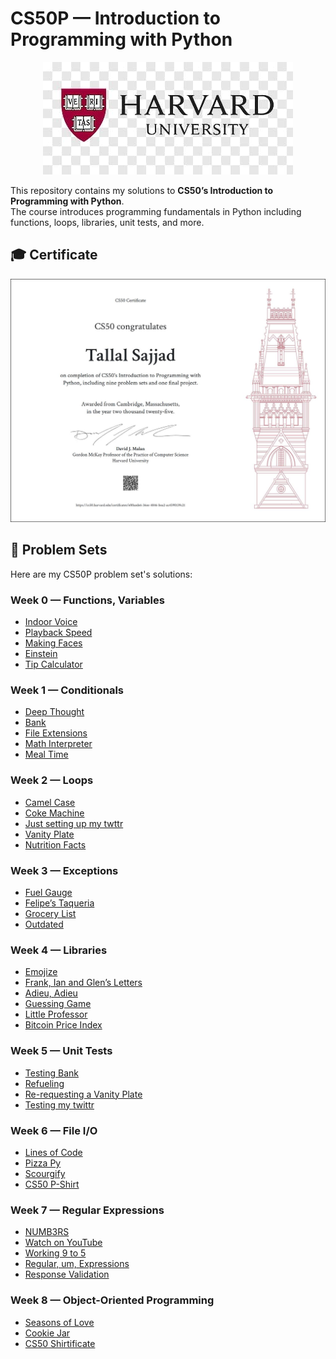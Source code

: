 # CS50P — Introduction to Programming with Python

<!-- 1. Harvard Logo -->
<p align="center">
  <img src="static/WhatsApp Image 2025-09-07 at 12.29.06.jpeg" alt="Harvard Logo" width="400"/>
</p>

<!-- 2. Course Explanation -->
This repository contains my solutions to **CS50’s Introduction to Programming with Python**.  
The course introduces programming fundamentals in Python including functions, loops, libraries, unit tests, and more.  

<!-- 3. Certificate -->
## 🎓 Certificate
<p align="center">
  <img src="static/WhatsApp Image 2025-09-07 at 12.24.54.jpeg" alt="CS50P Certificate" width="800"/>
</p>

<!-- 4. Problem Sets -->
## 📂 Problem Sets

Here are my CS50P problem set's solutions:

### Week 0 — Functions, Variables
- [Indoor Voice](Problem_Set_0/indoor/indoor.py)
- [Playback Speed](Problem_Set_0/playback/playback.py)
- [Making Faces](Problem_Set_0/faces/faces.py)
- [Einstein](Problem_Set_0/einstein/einstein.py)
- [Tip Calculator](Problem_Set_0/tip/tip.py)

### Week 1 — Conditionals
- [Deep Thought](Problem_Set_1/deep/deep.py)
- [Bank](Problem_Set_1/bank/bank.py)
- [File Extensions](Problem_Set_1/extensions/extensions.py)
- [Math Interpreter](Problem_Set_1/interpreter/interpreter.py)
- [Meal Time](Problem_Set_1/meal/meal.py)

### Week 2 — Loops
- [Camel Case](Problem_Set_2/camel/camel.py)
- [Coke Machine](Problem_Set_2/coke/coke.py)
- [Just setting up my twttr](Problem_Set_2/twttr/twttr.py)
- [Vanity Plate](Problem_Set_2/plates/plates.py)
- [Nutrition Facts](Problem_Set_2/nutrition/nutrition.py)

### Week 3 — Exceptions
- [Fuel Gauge](Problem_Set_3/fuels/fuel.py)
- [Felipe’s Taqueria](Problem_Set_3/taqueria/taqueria.py)
- [Grocery List](Problem_Set_3/grocery/grocery.py)
- [Outdated](Problem_Set_3/outdated/outdated.py)

### Week 4 — Libraries
- [Emojize](Problem_Set_4/emojize/emojize.py)
- [Frank, Ian and Glen’s Letters](Problem_Set_4/figlet/figlet.py)
- [Adieu, Adieu](Problem_Set_4/adieu/adieu.py)
- [Guessing Game](Problem_Set_4/game/game.py)
- [Little Professor](Problem_Set_4/professor/professor.py)
- [Bitcoin Price Index](Problem_Set_4/bitcoin/bitcoin.py)

### Week 5 — Unit Tests
- [Testing Bank](Problem_Set_5/bank/test_bank.py)
- [Refueling](Problem_Set_5/fuel/test_fuel.py)
- [Re-requesting a Vanity Plate](Problem_Set_5/plates/test_plates.py)
- [Testing my twittr](Problem_Set_5/twttr/test_twttr.py)

### Week 6 — File I/O
- [Lines of Code](Problem_Set_6/lines/lines.py)
- [Pizza Py](Problem_Set_6/pizza/pizza.py)
- [Scourgify](Problem_Set_6/scourgify/scourgify.py)
- [CS50 P-Shirt](Problem_Set_6/shirt/shirt.py)

### Week 7 — Regular Expressions
- [NUMB3RS](Problem_Set_7/numb3rs/numb3rs.py)
- [Watch on YouTube](Problem_Set_7/watch/watch.py)
- [Working 9 to 5](Problem_Set_7/working/working.py)
- [Regular, um, Expressions](Problem_Set_7/um/um.py)
- [Response Validation](Problem_Set_7/response/response.py)

### Week 8 — Object-Oriented Programming
- [Seasons of Love](Problem_Set_8/seasons/seasons.py)
- [Cookie Jar](Problem_Set_8/jar/jar.py)
- [CS50 Shirtificate](Problem_Set_8/shirtificate/shirtificate.py)
